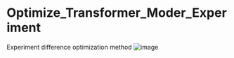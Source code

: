 # Optimize_Transformer_Moder_Experiment
Experiment difference optimization method
![image](https://github.com/Nghiauet/Optimize_Transformer_Moder_Experiment/assets/63385521/dea72c11-c0fc-414e-8189-a84264e3a6e8)
